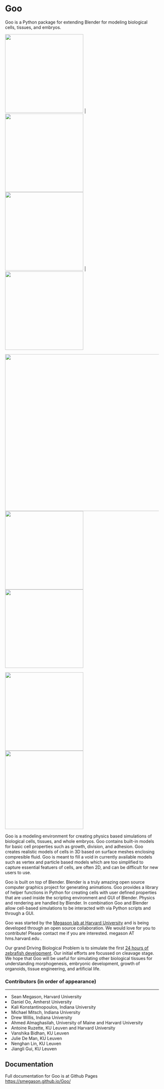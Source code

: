 # Goo

Goo is a Python package for extending Blender for modeling biological cells, tissues, and embryos. 

<img src="https://github.com/smegason/Goo/blob/main/img/cell_tube_32_fontal.gif" width="256"/>  |  <img src="https://github.com/smegason/Goo/blob/main/img/layer-like structure.gif" width="256"/>    
<img src="https://github.com/smegason/Goo/blob/main/img/cell_tube_32_lateral.gif" width="256"/> | <img src="https://github.com/smegason/Goo/blob/main/img/adhesion-based sorting.gif" width="256"/>



<img src="https://github.com/smegason/Goo/blob/main/img/cell motility.gif" width="512"/>  <img src="https://github.com/smegason/Goo/blob/main/img/cell_tube_32_fontal.gif" width="256"/>  <img src="https://github.com/smegason/Goo/blob/main/img/layer-like structure.gif" width="256"/>    

<img src="https://github.com/smegason/Goo/blob/main/img/cell_tube_32_lateral.gif" width="256"/>   <img src="https://github.com/smegason/Goo/blob/main/img/adhesion-based sorting.gif" width="256"/>   



Goo is a modeling environment for creating physics based simulations of biological cells, tissues, and whole embryos. Goo contains built-in models for basic cell properties such as growth, division, and adhesion. Goo creates realistic models of cells in 3D based on surface meshes enclosing compresible fluid. Goo is meant to fill a void in currently available models such as vertex and particle based models which are too simplified to capture essential featuers of cells, are often 2D, and can be difficult for new users to use.

Goo is built on top of Blender. Blender is a truly amazing open source computer graphics project for generating animations. Goo provides a library of helper functions in Python for creating cells with user defined properties that are used inside the scripting environment and GUI of Blender. Physics and rendering are handled by Blender. In combination Goo and Blender allow cell-based simulations to be interacted with via Python scripts and through a GUI.

Goo was started by the <a href="http://www.digitalfish.org">Megason lab at Harvard University</a> and is being developed through an open source collaboration. We would love for you to contribute! Please contact me if you are interested. megason AT hms.harvard.edu .

Our grand Driving Biological Problem is to simulate the first <a href= "https://www.youtube.com/watch?v=RQ6vkDr_Dec">24 hours of zebrafish development</a>. Our initial efforts are focussed on cleavage stage. We hope that Goo will be useful for simulating other biological tissues for understanding morphogenesis, embryonic development, growth of organoids, tissue engineering, and artificial life.

### Contributors (in order of appearance)
___
<li>Sean Megason, Harvard University
<li>Daniel Oo, Amherst University
<li>Kali Konstantinopoulos, Indiana University
<li>Michael Mitsch, Indiana University
<li>Drew Willis, Indiana University
<li>Ahmed Almaghasilah, University of Maine and Harvard University
<li>Antoine Ruzette, KU Leuven and Harvard University
<li>Vanshika Bidhan, KU Leuven
<li>Julie De Man, KU Leuven
<li>Nenghan Lin, KU Leuven
<li>Jiangli Gui, KU Leuven

## Documentation
  Full documentation for Goo is at Github Pages
  https://smegason.github.io/Goo/

